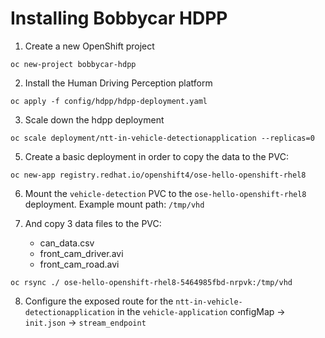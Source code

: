 # Installing Bobbycar HDPP

1. Create a new OpenShift project

````shell
oc new-project bobbycar-hdpp
````

2. Install the Human Driving Perception platform

`````shell
oc apply -f config/hdpp/hdpp-deployment.yaml
````` 

3. Scale down the hdpp deployment

`````shell
oc scale deployment/ntt-in-vehicle-detectionapplication --replicas=0
`````

5. Create a basic deployment in order to copy the data to the PVC:

`````shell
oc new-app registry.redhat.io/openshift4/ose-hello-openshift-rhel8
`````

6. Mount the `vehicle-detection` PVC to the `ose-hello-openshift-rhel8 ` deployment.
   Example mount path: `/tmp/vhd`


7. And copy 3 data files to the PVC:
    - can_data.csv
    - front_cam_driver.avi
    - front_cam_road.avi

`````shell
oc rsync ./ ose-hello-openshift-rhel8-5464985fbd-nrpvk:/tmp/vhd
`````
8. Configure the exposed route for the `ntt-in-vehicle-detectionapplication` in the `vehicle-application` configMap -> `init.json` -> `stream_endpoint`

